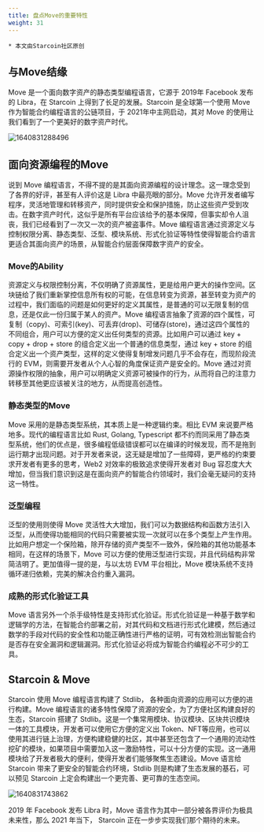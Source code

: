 ```yaml
---
title: 盘点Move的重要特性
weight: 31
---
```


```
* 本文由Starcoin社区原创
```

## 与Move结缘

Move 是一个面向数字资产的静态类型编程语言，它源于 2019年 Facebook 发布的 Libra，在 Starcoin 上得到了长足的发展。Starcoin 是全球第一个使用 Move 作为智能合约编程语言的公链项目，于 2021年中主网启动，其对 Move 的使用让我们看到了一个更美好的数字资产时代。

![1640831288496](https://tva1.sinaimg.cn/large/008i3skNly1gy8c645qz9j30d007mmye.jpg)



## 面向资源编程的Move

说到 Move 编程语言，不得不提的是其面向资源编程的设计理念。这一理念受到了各界的好评，甚至有人评价这是 Libra 中最亮眼的部分。Move 允许开发者编写程序，灵活地管理和转移资产，同时提供安全和保护措施，防止这些资产受到攻击。在数字资产时代，这似乎是所有平台应该给予的基本保障，但事实却令人沮丧，我们已经看到了一次又一次的资产被盗事件。Move 编程语言通过资源定义与控制权限分离、静态类型、泛型、模块系统、形式化验证等特性使得智能合约语言更适合其面向资产的场景，从智能合约层面保障数字资产的安全。



### Move的Ability

资源定义与权限控制分离，不仅明确了资源属性，更是给用户更大的操作空间。区块链给了我们重新掌控信息所有权的可能，在信息转变为资源，甚至转变为资产的过程中，我们面临的问题是如何更好的定义其属性，是普通的可以无限复制的信息，还是仅此一份归属于某人的资产。Move 编程语言抽象了资源的四个属性，可复制（copy)、可索引(key)、可丢弃(drop)、可储存(store)，通过这四个属性的不同组合，用户可以方便的定义出任何类型的资源。比如用户可以通过 key + copy + drop + store 的组合定义出一个普通的信息类型，通过 key + store 的组合定义出一个资产类型，这样的定义使得复制增发问题几乎不会存在，而现阶段流行的 EVM，则需要开发者从个人心智的角度保证资产是安全的。Move 通过对资源操作权限的抽象，用户可以明确定义资源可被操作的行为，从而将自己的注意力转移至其他更应该被关注的地方，从而提高创造性。



### 静态类型的Move

Move 采用的是静态类型系统，其本质上是一种逻辑约束。相比 EVM 来说要严格地多。现代的编程语言比如 Rust, Golang, Typescript 都不约而同采用了静态类型系统，他们的优点是，很多编程低级错误都可以在编译的时候发现，而不是拖到运行期才出现问题。对于开发者来说，这无疑是增加了一些障碍，更严格的约束要求开发者有更多的思考，Web2 对效率的极致追求使得开发者对 Bug 容忍度大大增加，但当我们意识到这是在面向资产的智能合约领域时，我们会毫无疑问的支持这一特性。



### 泛型编程

泛型的使用则使得 Move 灵活性大大增加，我们可以为数据结构和函数方法引入泛型，从而使得功能相同的代码只需要被实现一次就可以在多个类型上产生作用。比如用户想定一个保险箱，除开存储的资产类型不一致外，保险箱的其他功能基本相同，在这样的场景下，Move 可以方便的使用泛型进行实现，并且代码结构非常简洁明了。更加值得一提的是，与以太坊 EVM 平台相比，Move 模块系统不支持循环递归依赖，完美的解决合约重入漏洞。



### 成熟的形式化验证工具

Move 语言另外一个杀手级特性是支持形式化验证。形式化验证是一种基于数学和逻辑学的方法，在智能合约部署之前，对其代码和文档进行形式化建模，然后通过数学的手段对代码的安全性和功能正确性进行严格的证明，可有效检测出智能合约是否存在安全漏洞和逻辑漏洞。形式化验证必将成为智能合约编程必不可少的工具。



## Starcoin & Move

Starcoin 使用 Move 编程语言构建了 Stdlib， 各种面向资源的应用可以方便的进行构建。Move 编程语言的诸多特性保障了资源的安全，为了方便社区构建良好的生态，Starcoin 搭建了 Stdlib。这是一个集常用模块、协议模块、区块共识模块一体的工具模块，开发者可以使用它方便的定义出 Token、NFT等应用，也可以使用其进行链上治理，方便构建稳健的社区，其中甚至还包含了一个通用的流动性挖矿的模块，如果项目中需要加入这一激励特性，可以十分方便的实现。这一通用模块给了开发者极大的便利，使得开发者们能够聚焦生态建设。Move 语言给 Starcoin 带来了更安全的智能合约环境，Stdlib 则是构建了生态发展的基石，可以预见 Starcoin 上定会构建出一个更完善、更可靠的生态空间。

![1640831743862](https://tva1.sinaimg.cn/large/008i3skNly1gy8c6zlze8j30d006jjsc.jpg)

2019 年 Facebook 发布 Libra 时，Move 语言作为其中一部分被各界评价为极具未来性，那么 2021 年当下， Starcoin 正在一步步实现我们那个期待的未来。
